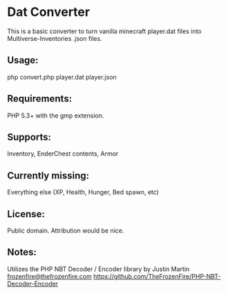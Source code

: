 # Dat Converter
This is a basic converter to turn vanilla minecraft player.dat files into 
Multiverse-Inventories .json files.  

## Usage:
php convert.php player.dat player.json

## Requirements:
PHP 5.3+ with the gmp extension.

## Supports:
Inventory, EnderChest contents, Armor

## Currently missing:
Everything else (XP, Health, Hunger, Bed spawn, etc)

## License: 
Public domain.  Attribution would be nice.

## Notes:
Utilizes the PHP NBT Decoder / Encoder library 
by Justin Martin <frozenfire@thefrozenfire.com>
<https://github.com/TheFrozenFire/PHP-NBT-Decoder-Encoder>
